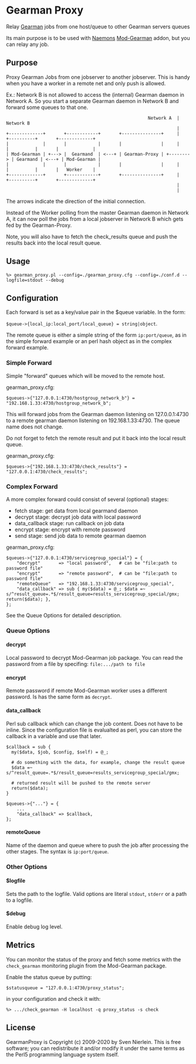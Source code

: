 # Gearman Proxy

Relay [Gearman](http://gearman.org/) jobs from one host/queue to other Gearman servers queues

Its main purpose is to be used with [Naemons](https://www.naemon.org) [Mod-Gearman](https://mod-gearman.org) addon, but you
can relay any job.

## Purpose

Proxy Gearman Jobs from one jobserver to another jobserver. This is handy when
you have a worker in a remote net and only push is allowed.

Ex.: Network B is not allowed to access the (internal) Gearman daemon in Network A. So you start
a separate Gearman daemon in Network B and forward some queues to that one.

                                                          Network A  |  Network B
                                                                     |
    +-------------+       +------------+       +---------------+     |      +----------+       +-------------+
    |             |       |            |       |               |     |      |          |       |             |
    | Mod-Gearman | +---> |  Gearmand  | <---+ | Gearman-Proxy | +--------> | Gearmand | <---+ | Mod-Gearman |
    |             |       |            |       |               |     |      |          |       |   Worker    |
    +-------------+       +------------+       +---------------+     |      +----------+       +-------------+
                                                                     |
                                                                     |

The arrows indicate the direction of the initial connection.

Instead of the Worker polling from the master Gearman daemon in Network A, it can now
poll the jobs from a local jobserver in Network B which gets fed by the Gearman-Proxy.

Note, you will also have to fetch the check_results queue and push the results back
into the local result queue.

## Usage

    %> gearman_proxy.pl --config=./gearman_proxy.cfg --config=./conf.d --logfile=stdout --debug

## Configuration

Each forward is set as a key/value pair in the $queue variable. In the form:

`$queue->{local_ip:local_port/local_queue} = string|object`.

The remote queue is either a simple string of the form `ip:port/queue`, as in
the simple forward example or an perl hash object as in the complex forward
example.

### Simple Forward

Simple "forward" queues which will be moved to the remote host.

gearman_proxy.cfg:

    $queues->{"127.0.0.1:4730/hostgroup_network_b"} = "192.168.1.33:4730/hostgroup_network_b";

This will forward jobs from the Gearman daemon listening on 127.0.0.1:4730 to a
remote gearman daemon listening on 192.168.1.33:4730. The queue name does not change.

Do not forget to fetch the remote result and put it back into the local result queue.

gearman_proxy.cfg:

    $queues->{"192.168.1.33:4730/check_results"} = "127.0.0.1:4730/check_results";


### Complex Forward

A more complex forward could consist of several (optional) stages:

  - fetch stage: get data from local gearmand daemon
  - decrypt stage: decrypt job data with local password
  - data_callback stage: run callback on job data
  - encrypt stage: encrypt with remote password
  - send stage: send job data to remote gearman daemon

gearman_proxy.cfg:

    $queues->{"127.0.0.1:4730/servicegroup_special"} = {
        "decrypt"       => "local password",   # can be "file:path to password file"
        "encrypt"       => "remote password",  # can be "file:path to password file"
        "remoteQueue"   => "192.168.1.33:4730/servicegroup_special",
        "data_callback" => sub { my($data) = @_; $data =~ s/^result_queue=.*$/result_queue=results_servicegroup_special/gmx; return($data); },
    };

See the Queue Options for detailed description.

### Queue Options

#### decrypt

Local password to decrypt Mod-Gearman job package. You can read the password from
a file by specifing: `file:.../path to file`

#### encrypt

Remote password if remote Mod-Gearman worker uses a different password. Is has the same
form as `decrypt`.

#### data_callback

Perl sub callback which can change the job content. Does not have to be inline.
Since the configuration file is evalualted as perl, you can store the callback
in a variable and use that later.

    $callback = sub {
      my($data, $job, $config, $self) = @_;

      # do something with the data, for example, change the result queue
      $data =~ s/^result_queue=.*$/result_queue=results_servicegroup_special/gmx;

      # returned result will be pushed to the remote server
      return($data);
    }

    $queues->{"..."} = {
        ...
        "data_callback" => $callback,
    };

#### remoteQueue

Name of the daemon and queue where to push the job after processing the other stages. The
syntax is `ip:port/queue`.

### Other Options

#### $logfile

Sets the path to the logfile. Valid options are literal `stdout`, `stderr` or
a path to a logfile.

#### $debug

Enable debug log level.

## Metrics

You can monitor the status of the proxy and fetch some metrics with the `check_gearman` monitoring plugin
from the Mod-Gearman package.

Enable the status queue by putting:

    $statusqueue = "127.0.0.1:4730/proxy_status";

in your configuration and check it with:

    %> .../check_gearman -H localhost -q proxy_status -s check


## License

GearmanProxy is Copyright (c) 2009-2020 by Sven Nierlein.
This is free software; you can redistribute it and/or modify it under the
same terms as the Perl5 programming language system itself.
